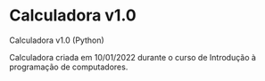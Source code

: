 # Calculadora v1.0
Calculadora v1.0 (Python)

Calculadora criada em 10/01/2022 durante o curso de Introdução à programação de computadores.
